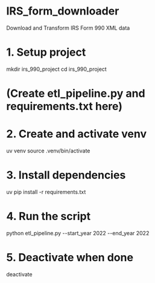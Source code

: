 # IRS_form_downloader

Download and Transform IRS Form 990 XML data

# 1. Setup project

mkdir irs_990_project
cd irs_990_project

# (Create etl_pipeline.py and requirements.txt here)

# 2. Create and activate venv

uv venv
source .venv/bin/activate

# 3. Install dependencies

uv pip install -r requirements.txt

# 4. Run the script

python etl_pipeline.py --start_year 2022 --end_year 2022

# 5. Deactivate when done

deactivate
